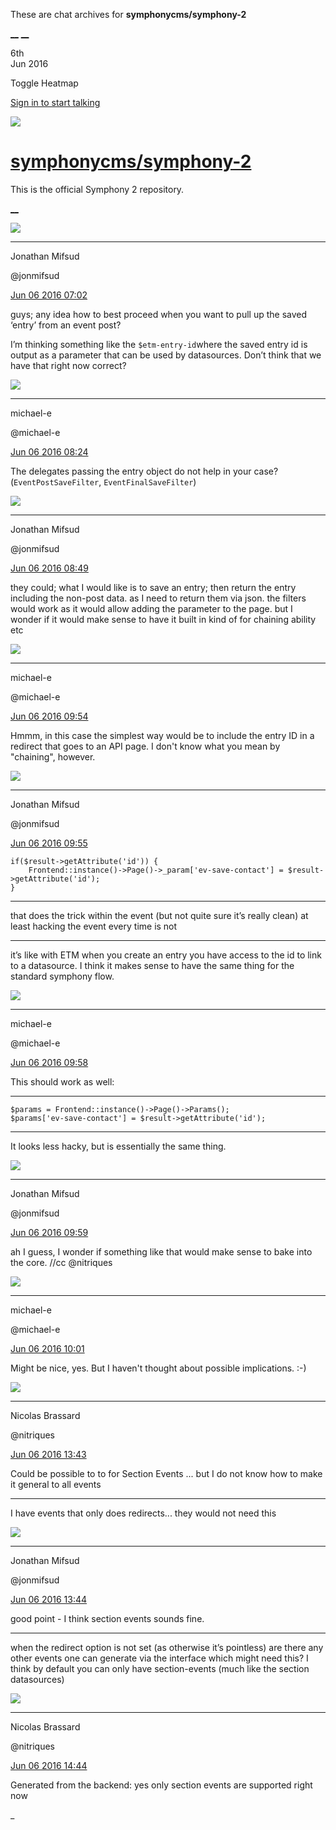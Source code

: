 These are chat archives for **symphonycms/symphony-2**

[__](/symphonycms/symphony-2/archives/2016/06/07)
[__](/symphonycms/symphony-2/archives/2016/06/05)

6th  
Jun 2016

Toggle Heatmap

[Sign in to start talking](/login?action=login&button=archive-login)

![](https://avatars-02.gitter.im/group/iv/3/57542c45c43b8c601977197e?s=48)

#  [symphonycms/symphony-2](/symphonycms/symphony-2)

This is the official Symphony 2 repository.

[ __ ](/orgs/symphonycms/rooms "More symphonycms rooms" )

![](https://avatars1.githubusercontent.com/u/859775?v=3&s=30)

__ __

Jonathan Mifsud

@jonmifsud

[Jun 06 2016
07:02](https://gitter.im/symphonycms/symphony-2?at=57552008e96484d0692fdf97 ""
)

guys; any idea how to best proceed when you want to pull up the saved ‘entry’
from an event post?

I’m thinking something like the `$etm-entry-id`where the saved entry id is
output as a parameter that can be used by datasources. Don’t think that we
have that right now correct?

![](https://avatars2.githubusercontent.com/u/40072?v=3&s=30)

__ __

michael-e

@michael-e

[Jun 06 2016
08:24](https://gitter.im/symphonycms/symphony-2?at=5755334d1097267921309f56 ""
)

The delegates passing the entry object do not help in your case?
(`EventPostSaveFilter`, `EventFinalSaveFilter`)

![](https://avatars1.githubusercontent.com/u/859775?v=3&s=30)

__ __

Jonathan Mifsud

@jonmifsud

[Jun 06 2016
08:49](https://gitter.im/symphonycms/symphony-2?at=57553909e96484d0692fe618 ""
)

they could; what I would like is to save an entry; then return the entry
including the non-post data. as I need to return them via json. the filters
would work as it would allow adding the parameter to the page. but I wonder if
it would make sense to have it built in kind of for chaining ability etc

![](https://avatars2.githubusercontent.com/u/40072?v=3&s=30)

__ __

michael-e

@michael-e

[Jun 06 2016
09:54](https://gitter.im/symphonycms/symphony-2?at=5755484be8163f872c4e4dd8 ""
)

Hmmm, in this case the simplest way would be to include the entry ID in a
redirect that goes to an API page. I don't know what you mean by "chaining",
however.

![](https://avatars1.githubusercontent.com/u/859775?v=3&s=30)

__ __

Jonathan Mifsud

@jonmifsud

[Jun 06 2016
09:55](https://gitter.im/symphonycms/symphony-2?at=5755487e824488852c4f3ce1 ""
)

    
    
    if($result->getAttribute('id')) {
        Frontend::instance()->Page()->_param['ev-save-contact'] = $result->getAttribute('id');
    }

__ __

that does the trick within the event (but not quite sure it’s really clean) at
least hacking the event every time is not

__ __

it’s like with ETM when you create an entry you have access to the id to link
to a datasource. I think it makes sense to have the same thing for the
standard symphony flow.

![](https://avatars2.githubusercontent.com/u/40072?v=3&s=30)

__ __

michael-e

@michael-e

[Jun 06 2016
09:58](https://gitter.im/symphonycms/symphony-2?at=5755493a109726792130a6ac ""
)

This should work as well:

__ __

    
    
    $params = Frontend::instance()->Page()->Params();
    $params['ev-save-contact'] = $result->getAttribute('id');

__ __

It looks less hacky, but is essentially the same thing.

![](https://avatars1.githubusercontent.com/u/859775?v=3&s=30)

__ __

Jonathan Mifsud

@jonmifsud

[Jun 06 2016
09:59](https://gitter.im/symphonycms/symphony-2?at=5755498e109726792130a6c7 ""
)

ah I guess, I wonder if something like that would make sense to bake into the
core. //cc @nitriques

![](https://avatars2.githubusercontent.com/u/40072?v=3&s=30)

__ __

michael-e

@michael-e

[Jun 06 2016
10:01](https://gitter.im/symphonycms/symphony-2?at=57554a10e96484d0692feb78 ""
)

Might be nice, yes. But I haven't thought about possible implications. :-)

![](https://avatars1.githubusercontent.com/u/771169?v=3&s=30)

__ __

Nicolas Brassard

@nitriques

[Jun 06 2016
13:43](https://gitter.im/symphonycms/symphony-2?at=57557dff3bdac7ae37b505f5 ""
)

Could be possible to to for Section Events ... but I do not know how to make
it general to all events

__ __

I have events that only does redirects... they would not need this

![](https://avatars1.githubusercontent.com/u/859775?v=3&s=30)

__ __

Jonathan Mifsud

@jonmifsud

[Jun 06 2016
13:44](https://gitter.im/symphonycms/symphony-2?at=57557e20e96484d0692ffb01 ""
)

good point - I think section events sounds fine.

__ __

when the redirect option is not set (as otherwise it’s pointless) are there
any other events one can generate via the interface which might need this? I
think by default you can only have section-events (much like the section
datasources)

![](https://avatars1.githubusercontent.com/u/771169?v=3&s=30)

__ __

Nicolas Brassard

@nitriques

[Jun 06 2016
14:44](https://gitter.im/symphonycms/symphony-2?at=57558c48e96484d06930003d ""
)

Generated from the backend: yes only section events are supported right now

_

